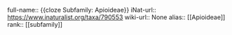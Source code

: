 full-name:: {{cloze Subfamily: Apioideae}}
iNat-url:: https://www.inaturalist.org/taxa/790553
wiki-url:: None
alias:: [[Apioideae]]
rank:: [[subfamily]]